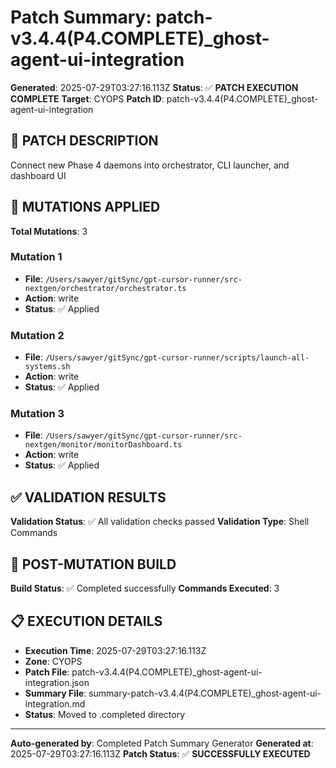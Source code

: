 # Patch Summary: patch-v3.4.4(P4.COMPLETE)_ghost-agent-ui-integration

**Generated**: 2025-07-29T03:27:16.113Z
**Status**: ✅ **PATCH EXECUTION COMPLETE**
**Target**: CYOPS
**Patch ID**: patch-v3.4.4(P4.COMPLETE)_ghost-agent-ui-integration

## 🎯 **PATCH DESCRIPTION**

Connect new Phase 4 daemons into orchestrator, CLI launcher, and dashboard UI

## 🔧 **MUTATIONS APPLIED**

**Total Mutations**: 3

### **Mutation 1**
- **File**: `/Users/sawyer/gitSync/gpt-cursor-runner/src-nextgen/orchestrator/orchestrator.ts`
- **Action**: write
- **Status**: ✅ Applied

### **Mutation 2**
- **File**: `/Users/sawyer/gitSync/gpt-cursor-runner/scripts/launch-all-systems.sh`
- **Action**: write
- **Status**: ✅ Applied

### **Mutation 3**
- **File**: `/Users/sawyer/gitSync/gpt-cursor-runner/src-nextgen/monitor/monitorDashboard.ts`
- **Action**: write
- **Status**: ✅ Applied

## ✅ **VALIDATION RESULTS**

**Validation Status**: ✅ All validation checks passed
**Validation Type**: Shell Commands

## 🚀 **POST-MUTATION BUILD**

**Build Status**: ✅ Completed successfully
**Commands Executed**: 3

## 📋 **EXECUTION DETAILS**

- **Execution Time**: 2025-07-29T03:27:16.113Z
- **Zone**: CYOPS
- **Patch File**: patch-v3.4.4(P4.COMPLETE)_ghost-agent-ui-integration.json
- **Summary File**: summary-patch-v3.4.4(P4.COMPLETE)_ghost-agent-ui-integration.md
- **Status**: Moved to .completed directory

---
**Auto-generated by**: Completed Patch Summary Generator
**Generated at**: 2025-07-29T03:27:16.113Z
**Patch Status**: ✅ **SUCCESSFULLY EXECUTED**
